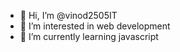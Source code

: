 - 👋 Hi, I’m @vinod2505IT
- 👀 I’m interested in web development
- 🌱 I’m currently learning javascript

<!---
vinod2505IT/vinod2505IT is a ✨ special ✨ repository because its `README.md` (this file) appears on your GitHub profile.
You can click the Preview link to take a look at your changes.
--->
